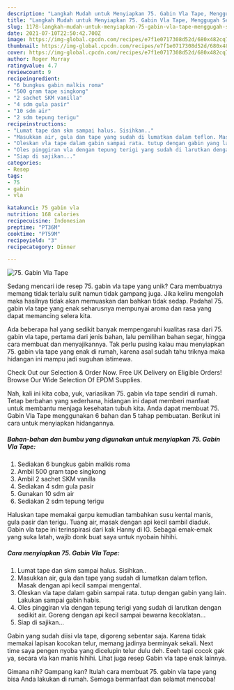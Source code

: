 ```yaml
---
description: "Langkah Mudah untuk Menyiapkan 75. Gabin Vla Tape, Menggugah Selera"
title: "Langkah Mudah untuk Menyiapkan 75. Gabin Vla Tape, Menggugah Selera"
slug: 1178-langkah-mudah-untuk-menyiapkan-75-gabin-vla-tape-menggugah-selera
date: 2021-07-10T22:50:42.700Z
image: https://img-global.cpcdn.com/recipes/e7f1e0717308d52d/680x482cq70/75-gabin-vla-tape-foto-resep-utama.jpg
thumbnail: https://img-global.cpcdn.com/recipes/e7f1e0717308d52d/680x482cq70/75-gabin-vla-tape-foto-resep-utama.jpg
cover: https://img-global.cpcdn.com/recipes/e7f1e0717308d52d/680x482cq70/75-gabin-vla-tape-foto-resep-utama.jpg
author: Roger Murray
ratingvalue: 4.7
reviewcount: 9
recipeingredient:
- "6 bungkus gabin malkis roma"
- "500 gram tape singkong"
- "2 sachet SKM vanilla"
- "4 sdm gula pasir"
- "10 sdm air"
- "2 sdm tepung terigu"
recipeinstructions:
- "Lumat tape dan skm sampai halus. Sisihkan.."
- "Masukkan air, gula dan tape yang sudah di lumatkan dalam teflon. Masak dengan api kecil sampai mengental."
- "Oleskan vla tape dalam gabin sampai rata. tutup dengan gabin yang lain. Lakukan sampai gabin habis."
- "Oles pinggiran vla dengan tepung terigi yang sudah di larutkan dengan sedikit air. Goreng dengan api kecil sampai bewarna kecoklatan..."
- "Siap di sajikan..."
categories:
- Resep
tags:
- 75
- gabin
- vla

katakunci: 75 gabin vla 
nutrition: 168 calories
recipecuisine: Indonesian
preptime: "PT36M"
cooktime: "PT59M"
recipeyield: "3"
recipecategory: Dinner

---
```



![75. Gabin Vla Tape](https://img-global.cpcdn.com/recipes/e7f1e0717308d52d/680x482cq70/75-gabin-vla-tape-foto-resep-utama.jpg)

Sedang mencari ide resep 75. gabin vla tape yang unik? Cara membuatnya memang tidak terlalu sulit namun tidak gampang juga. Jika keliru mengolah maka hasilnya tidak akan memuaskan dan bahkan tidak sedap. Padahal 75. gabin vla tape yang enak seharusnya mempunyai aroma dan rasa yang dapat memancing selera kita.

Ada beberapa hal yang sedikit banyak mempengaruhi kualitas rasa dari 75. gabin vla tape, pertama dari jenis bahan, lalu pemilihan bahan segar, hingga cara membuat dan menyajikannya. Tak perlu pusing kalau mau menyiapkan 75. gabin vla tape yang enak di rumah, karena asal sudah tahu triknya maka hidangan ini mampu jadi suguhan istimewa.

Check Out our Selection &amp; Order Now. Free UK Delivery on Eligible Orders! Browse Our Wide Selection Of EPDM Supplies.


Nah, kali ini kita coba, yuk, variasikan 75. gabin vla tape sendiri di rumah. Tetap berbahan yang sederhana, hidangan ini dapat memberi manfaat untuk membantu menjaga kesehatan tubuh kita. Anda dapat membuat 75. Gabin Vla Tape menggunakan 6 bahan dan 5 tahap pembuatan. Berikut ini cara untuk menyiapkan hidangannya.

<!--inarticleads1-->

##### Bahan-bahan dan bumbu yang digunakan untuk menyiapkan 75. Gabin Vla Tape:

1. Sediakan 6 bungkus gabin malkis roma
1. Ambil 500 gram tape singkong
1. Ambil 2 sachet SKM vanilla
1. Sediakan 4 sdm gula pasir
1. Gunakan 10 sdm air
1. Sediakan 2 sdm tepung terigu


Haluskan tape memakai garpu kemudian tambahkan susu kental manis, gula pasir dan terigu. Tuang air, masak dengan api kecil sambil diaduk. Gabin vla tape ini terinspirasi dari kak Hanny di IG. Sebagai emak-emak yang suka latah, wajib donk buat saya untuk nyobain hihihi. 

<!--inarticleads2-->

##### Cara menyiapkan 75. Gabin Vla Tape:

1. Lumat tape dan skm sampai halus. Sisihkan..
1. Masukkan air, gula dan tape yang sudah di lumatkan dalam teflon. Masak dengan api kecil sampai mengental.
1. Oleskan vla tape dalam gabin sampai rata. tutup dengan gabin yang lain. Lakukan sampai gabin habis.
1. Oles pinggiran vla dengan tepung terigi yang sudah di larutkan dengan sedikit air. Goreng dengan api kecil sampai bewarna kecoklatan...
1. Siap di sajikan...


Gabin yang sudah diisi vla tape, digoreng sebentar saja. Karena tidak memakai lapisan kocokan telur, memang jadinya berminyak sekali. Next time saya pengen nyoba yang dicelupin telur dulu deh. Eeeh tapi cocok gak ya, secara vla kan manis hihihi. Lihat juga resep Gabin vla tape enak lainnya. 

Gimana nih? Gampang kan? Itulah cara membuat 75. gabin vla tape yang bisa Anda lakukan di rumah. Semoga bermanfaat dan selamat mencoba!
